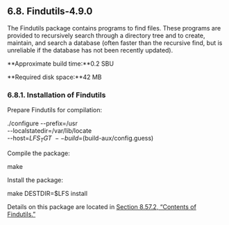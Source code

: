 ## 6.8. Findutils-4.9.0

The Findutils package contains programs to find files. These programs are provided to recursively search through a directory tree and to create, maintain, and search a database (often faster than the recursive find, but is unreliable if the database has not been recently updated).

**Approximate build time:**0.2 SBU

**Required disk space:**42 MB

### 6.8.1. Installation of Findutils

Prepare Findutils for compilation:

./configure --prefix=/usr                   \
            --localstatedir=/var/lib/locate \
            --host=$LFS_TGT                 \
            --build=$(build-aux/config.guess)

Compile the package:

make

Install the package:

make DESTDIR=$LFS install

Details on this package are located in [Section 8.57.2, “Contents of Findutils.”](https://linuxfromscratch.org/lfs/downloads/stable/LFS-BOOK-11.1-NOCHUNKS.html#contents-findutils "8.57.2. Contents of Findutils")